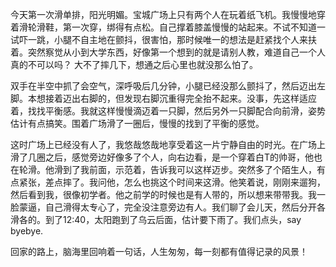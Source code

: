 今天第一次滑单排，阳光明媚。宝城广场上只有两个人在玩着纸飞机。我慢慢地穿着滑轮滑鞋，第一次穿，绑得有点松。自己撑着膝盖慢慢的站起来。不试不知道一试吓一跳，小腿不自主地在颤抖，很害怕，那时候唯一的想法是赶紧找个人来扶着。突然察觉从小到大学东西，好像第一个想到的就是请别人教，难道自己一个人真的不可以吗？ 大不了摔几下，想通之后心里也就没那么怕了。

双手在半空中抓了会空气，深呼吸后几分钟，小腿已经没那么颤抖了，然后迈出左脚。本想接着迈出右脚的，但发现右脚沉重得完全抬不起来。没事，先这样适应着，找找平衡感。我就这样慢慢滴迈着一只脚，然后另外一只脚配合向前滑，姿势估计有点搞笑。围着广场滑了一圈后，慢慢的找到了平衡的感觉。

这时广场上已经没有人了，我悠哉悠哉地享受着这一片宁静自由的时光。在广场上滑了几圈之后，感觉旁边好像多了个人，向右边看，是一个穿着白T的帅哥，他也在轮滑。他滑到了我前面，示范着，告诉我可以这样迈步。突然多了个陌生人，有点紧张，差点摔了。我问他，怎么也挑这个时间来这滑。他笑着说，刚刚来遛狗，然后看到我，很像初学者。他之前学的时候也是有人带的，所以想来带带我。我一脸蒙逼，自己滑得太专心了，完全没注意旁边有人。我们聊了会儿天，然后分开各滑各的。到了12:40，太阳跑到了乌云后面，估计要下雨了。我们点头，say byebye.

回家的路上，脑海里回响着一句话，人生匆匆，每一刻都有值得记录的风景！
